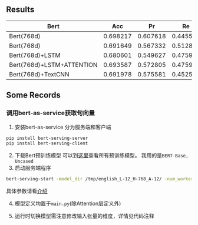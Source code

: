 ## Results
| Bert | Acc | Pr | Re | F1 | epoch |
| -------------- | -------- | -------- | -------- | -------- | -------- |
| Bert(768d) | 0.698217 | 0.607618 | 0.445587 | 0.486075 | 20 |
| Bert(768d) | 0.691649 | 0.567332 | 0.512873 | 0.514327 | 100 |
| Bert(768d)+LSTM | 0.680601 | 0.549627 | 0.475951 | 0.493668 | 50 |
| Bert(768d)+LSTM+ATTENTION | 0.693587 | 0.572805 | 0.475973 | 0.501993 | 50 |
| Bert(768d)+TextCNN | 0.691978 | 0.575581 | 0.452505 | 0.486622 | 50 |

## Some Records
### 调用bert-as-service获取句向量
1. 安装bert-as-service
分为服务端和客户端
```bash
pip install bert-serving-server
pip install bert-serving-client
```
2. 下载Bert预训练模型
可以到[这里](https://github.com/google-research/bert#pre-trained-models)查看所有预训练模型。
我用的是`BERT-Base, Uncased`
3. 启动服务端程序
```bash
bert-serving-start -model_dir /tmp/english_L-12_H-768_A-12/ -num_worker=4
```

具体参数请看[介绍](https://github.com/hanxiao/bert-as-service#2-start-the-bert-service)

4. 模型定义均置于`main.py`(除Attention层定义外)

5. 运行时切换模型需注意修改输入张量的维度，详情见代码注释